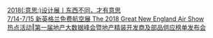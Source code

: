   
[2018(:意思:)设计展丨东西不同，才有意思](http://www.dianyue.me/archives/461/iz210s0m2ia4qe6d/)  
[7/14-7/15 新英格兰免费航空展 The 2018 Great New England Air Show](http://www.dianyue.me/archives/550/rzbevgxnem3tnpap/)  
[热点活动‖第一届地产大数据峰会暨地产精装开发商及部品供应榜单发布会](http://www.dianyue.me/archives/103/ur48virsmo0cqutw/)